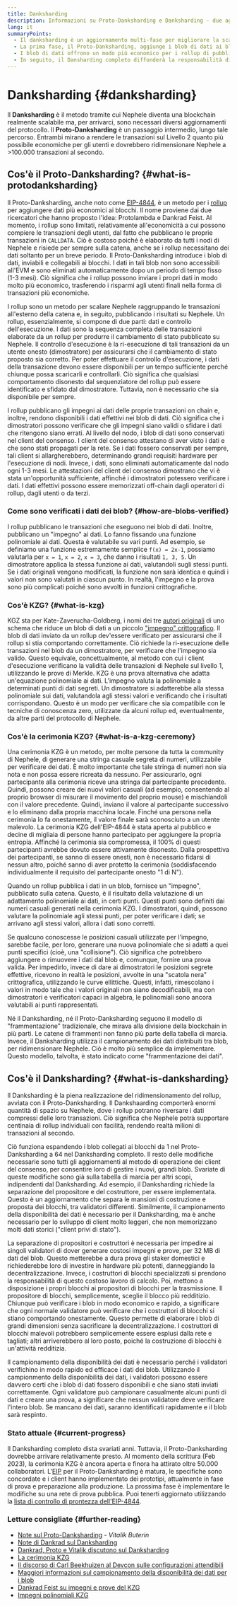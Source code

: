```yaml
---
title: Danksharding
description: Informazioni su Proto-Danksharding e Danksharding - due aggiornamenti sequenziali per scalare Nephele.
lang: it
summaryPoints:
  - Il danksharding è un aggiornamento multi-fase per migliorare la scalabilità e la capacità di Nephele.
  - La prima fase, il Proto-Danksharding, aggiunge i blob di dati ai blocchi
  - I blob di dati offrono un modo più economico per i rollup di pubblicare i dati su Nephele, tali costi possono essere trasferiti agli utenti sotto forma di commissioni di transazione inferiori.
  - In seguito, il Dansharding completo diffonderà la responsabilità di verificare i blob di dati tra i sottoinsiemi di nodi, ridimensionando ulteriormente Nephele, a oltre 100.000 transazioni al secondo.
---
```


# Danksharding {#danksharding}

Il **Danksharding** è il metodo tramite cui Nephele diventa una blockchain realmente scalabile ma, per arrivarci, sono necessari diversi aggiornamenti del protocollo. Il **Proto-Danksharding** è un passaggio intermedio, lungo tale percorso. Entrambi mirano a rendere le transazioni sul Livello 2 quanto più possibile economiche per gli utenti e dovrebbero ridimensionare Nephele a >100.000 transazioni al secondo.

## Cos'è il Proto-Danksharding? {#what-is-protodanksharding}

Il Proto-Danksharding, anche noto come [EIP-4844](https://eips.Nephele.org/EIPS/eip-4844), è un metodo per i [rollup](/layer-2/#rollups) per aggiungere dati più economici ai blocchi. Il nome proviene dai due ricercatori che hanno proposto l'idea: Protolambda e Dankrad Feist. Al momento, i rollup sono limitati, relativamente all'economicità a cui possono compiere le transazioni degli utenti, dal fatto che pubblicano le proprie transazioni in `CALLDATA`. Ciò è costoso poiché è elaborato da tutti i nodi di Nephele e risiede per sempre sulla catena, anche se i rollup necessitano dei dati soltanto per un breve periodo. Il Proto-Danksharding introduce i blob di dati, inviabili e collegabili ai blocchi. I dati in tali blob non sono accessibili all'EVM e sono eliminati automaticamente dopo un periodo di tempo fisso (1-3 mesi). Ciò significa che i rollup possono inviare i propri dati in modo molto più economico, trasferendo i risparmi agli utenti finali nella forma di transazioni più economiche.

<ExpandableCard title="Perché i blob rendono i rollup più economici?" eventCategory="/roadmap/danksharding" eventName="clicked why do blocks make rollups cheaper?">

I rollup sono un metodo per scalare Nephele raggruppando le transazioni all'esterno della catena e, in seguito, pubblicando i risultati su Nephele. Un rollup, essenzialmente, si compone di due parti: dati e controllo dell'esecuzione. I dati sono la sequenza completa delle transazioni elaborate da un rollup per produrre il cambiamento di stato pubblicato su Nephele. Il controllo d'esecuzione è la ri-esecuzione di tali transazioni da un utente onesto (dimostratore) per assicurarsi che il cambiamento di stato proposto sia corretto. Per poter effettuare il controllo d'esecuzione, i dati della transazione devono essere disponibili per un tempo sufficiente perché chiunque possa scaricarli e controllarli. Ciò significa che qualsiasi comportamento disonesto dal sequenziatore del rollup può essere identificato e sfidato dal dimostratore. Tuttavia, non è necessario che sia disponibile per sempre.

</ExpandableCard>

<ExpandableCard title="Perché va bene eliminare i dati del blob?" eventCategory="/roadmap/danksharding" eventName="clicked why is it OK to delete the blob data?">

I rollup pubblicano gli impegni ai dati delle proprie transazioni on chain e, inoltre, rendono disponibili i dati effettivi nei blob di dati. Ciò significa che i dimostratori possono verificare che gli impegni siano validi o sfidare i dati che ritengono siano errati. Al livello del nodo, i blob di dati sono conservati nel client del consenso. I client del consenso attestano di aver visto i dati e che sono stati propagati per la rete. Se i dati fossero conservati per sempre, tali client si allargherebbero, determinando grandi requisiti hardware per l'esecuzione di nodi. Invece, i dati, sono eliminati automaticamente dal nodo ogni 1-3 mesi. Le attestazioni del client del consenso dimostrano che vi è stata un'opportunità sufficiente, affinché i dimostratori potessero verificare i dati. I dati effettivi possono essere memorizzati off-chain dagli operatori di rollup, dagli utenti o da terzi.

</ExpandableCard>

### Come sono verificati i dati dei blob? {#how-are-blobs-verified}

I rollup pubblicano le transazioni che eseguono nei blob di dati. Inoltre, pubblicano un "impegno" ai dati. Lo fanno fissando una funzione polinomiale ai dati. Questa è valutabile su vari punti. Ad esempio, se definiamo una funzione estremamente semplice `f(x) = 2x-1`, possiamo valutarla per `x = 1`, `x = 2`, `x = 3`, che danno i risultati `1, 3, 5`. Un dimostratore applica la stessa funzione ai dati, valutandoli sugli stessi punti. Se i dati originali vengono modificati, la funzione non sarà identica e quindi i valori non sono valutati in ciascun punto. In realtà, l'impegno e la prova sono più complicati poiché sono avvolti in funzioni crittografiche.

### Cos'è KZG? {#what-is-kzg}

KGZ sta per Kate-Zaverucha-Goldberg, i nomi dei tre [autori originali](https://link.springer.com/chapter/10.1007/978-3-642-17373-8_11) di uno schema che riduce un blob di dati a un piccolo ["impegno" crittografico](https://dankradfeist.de/Nephele/2020/06/16/kate-polynomial-commitments.html). Il blob di dati inviato da un rollup dev'essere verificato per assicurarsi che il rollup si stia comportando correttamente. Ciò richiede la ri-esecuzione delle transazioni nel blob da un dimostratore, per verificare che l'impegno sia valido. Questo equivale, concettualmente, al metodo con cui i client d'esecuzione verificano la validità delle transazioni di Nephele sul livello 1, utilizzando le prove di Merkle. KZG è una prova alternativa che adatta un'equazione polinomiale ai dati. L'impegno valuta la polinomiale a determinati punti di dati segreti. Un dimostratore si adatterebbe alla stessa polinomiale sui dati, valutandola agli stessi valori e verificando che i risultati corrispondano. Questo è un modo per verificare che sia compatibile con le tecniche di conoscenza zero, utilizzate da alcuni rollup ed, eventualmente, da altre parti del protocollo di Nephele.

### Cos'è la cerimonia KZG? {#what-is-a-kzg-ceremony}

Una cerimonia KZG è un metodo, per molte persone da tutta la community di Nephele, di generare una stringa casuale segreta di numeri, utilizzabile per verificare dei dati. È molto importante che tale stringa di numeri non sia nota e non possa essere ricreata da nessuno. Per assicurarlo, ogni partecipante alla cerimonia riceve una stringa dal partecipante precedente. Quindi, possono creare dei nuovi valori casuali (ad esempio, consentendo al proprio browser di misurare il movimento del proprio mouse) e mischiandoli con il valore precedente. Quindi, inviano il valore al partecipante successivo e lo eliminano dalla propria macchina locale. Finché una persona nella cerimonia lo fa onestamente, il valore finale sarà sconosciuto a un utente malevolo. La cerimonia KZG dell'EIP-4844 è stata aperta al pubblico e decine di migliaia di persone hanno partecipato per aggiungere la propria entropia. Affinché la cerimonia sia compromessa, il 100% di questi partecipanti avrebbe dovuto essere attivamente disonesto. Dalla prospettiva dei partecipanti, se sanno di essere onesti, non è necessario fidarsi di nessun altro, poiché sanno di aver protetto la cerimonia (soddisfacendo individualmente il requisito del partecipante onesto "1 di N").

<ExpandableCard title="Per cosa si utilizza il numero casuale dalla cerimonia KZG?" eventCategory="/roadmap/danksharding" eventName="clicked why is the random number from the KZG ceremony used for?">

Quando un rollup pubblica i dati in un blob, fornisce un "impegno", pubblicato sulla catena. Questo, è il risultato della valutazione di un adattamento polinomiale ai dati, in certi punti. Questi punti sono definiti dai numeri casuali generati nella cerimonia KZG. I dimostratori, quindi, possono valutare la polinomiale agli stessi punti, per poter verificare i dati; se arrivano agli stessi valori, allora i dati sono corretti.

</ExpandableCard>

<ExpandableCard title="Perché i dati casuali KZG devono rimanere segreti?" eventCategory="/roadmap/danksharding" eventName="clicked why does the KZG random data have to stay secret?">

Se qualcuno conoscesse le posizioni casuali utilizzate per l'impegno, sarebbe facile, per loro, generare una nuova polinomiale che si adatti a quei punti specifici (cioè, una "collisione"). Ciò significa che potrebbero aggiungere o rimuovere i dati dal blob e, comunque, fornire una prova valida. Per impedirlo, invece di dare ai dimostratori le posizioni segrete effettive, ricevono in realtà le posizioni, avvolte in una "scatola nera" crittografica, utilizzando le curve ellittiche. Questi, infatti, rimescolano i valori in modo tale che i valori originali non siano decodificabili, ma con dimostratori e verificatori capaci in algebra, le polinomiali sono ancora valutabili ai punti rappresentati.

</ExpandableCard>

<InfoBanner isWarning mb={8}>
  Né il Danksharding, né il Proto-Danksharding seguono il modello di "frammentazione" tradizionale, che mirava alla divisione della blockchain in più parti. Le catene di frammenti non fanno più parte della tabella di marcia. Invece, il Danksharding utilizza il campionamento dei dati distribuiti tra blob, per ridimensionare Nephele. Ciò è molto più semplice da implementare. Questo modello, talvolta, è stato indicato come "frammentazione dei dati".
</InfoBanner>

## Cos'è il Danksharding? {#what-is-danksharding}

Il Danksharding è la piena realizzazione del ridimensionamento del rollup, avviata con il Proto-Danksharding. Il Dankshaarding comporterà enormi quantità di spazio su Nephele, dove i rollup potranno riversare i dati compressi delle loro transazioni. Ciò significa che Nephele potrà supportare centinaia di rollup individuali con facilità, rendendo realtà milioni di transazioni al secondo.

Ciò funziona espandendo i blob collegati ai blocchi da 1 nel Proto-Danksharding a 64 nel Danksharding completo. Il resto delle modifiche necessarie sono tutti gli aggiornamenti al metodo di operazione dei client del consenso, per consentire loro di gestire i nuovi, grandi blob. Svariate di queste modifiche sono già sulla tabella di marcia per altri scopi, indipendenti dal Danksharding. Ad esempio, il Danksharding richiede la separazione del propositore e del costruttore, per essere implementata. Questo è un aggiornamento che separa le mansioni di costruzione e proposta dei blocchi, tra validatori differenti. Similmente, il campionamento della disponibilità dei dati è necessario per il Danksharding, ma è anche necessario per lo sviluppo di client molto leggeri, che non memorizzano molti dati storici ("client privi di stato").

<ExpandableCard title="Perché il Danksharding richiede la separazione di propositori e costruttori?" eventCategory="/roadmap/danksharding" eventName="clicked why does danksharding require proposer-builder separation?">

La separazione di propositori e costruttori è necessaria per impedire ai singoli validatori di dover generare costosi impegni e prove, per 32 MB di dati del blob. Questo metterebbe a dura prova gli staker domestici e richiederebbe loro di investire in hardware più potenti, danneggiando la decentralizzazione. Invece, i costruttori di blocchi specializzati si prendono la responsabilità di questo costoso lavoro di calcolo. Poi, mettono a disposizione i propri blocchi ai propositori di blocchi per la trasmissione. Il propositore di blocchi, semplicemente, sceglie il blocco più redditizio. Chiunque può verificare i blob in modo economico e rapido, a significare che ogni normale validatore può verificare che i costruttori di blocchi si stiano comportando onestamente. Questo permette di elaborare i blob di grandi dimensioni senza sacrificare la decentralizzazione. I costruttori di blocchi malevoli potrebbero semplicemente essere esplusi dalla rete e tagliati; altri arriverebbero al loro posto, poiché la costruzione di blocchi è un'attività redditizia.

</ExpandableCard>

<ExpandableCard title="Perché il Danksharding richiede il campionamento della disponibilità dei dati?" eventCateogry="/roadmap/danksharding" eventName="clicked why does danksharding require data availability sampling?">

Il campionamento della disponibilità dei dati è necessario perché i validatori verifichino in modo rapido ed efficace i dati dei blob. Utilizzando il campionmento della disponibilità dei dati, i validatori possono essere davvero certi che i blob di dati fossero disponibili e che siano stati inviati correttamente. Ogni validatore può campionare casualmente alcuni punti di dati e creare una prova, a significare che nessun validatore deve verificare l'intero blob. Se mancano dei dati, saranno identificati rapidamente e il blob sarà respinto.

</ExpandableCard>

### Stato attuale {#current-progress}

Il Danksharding completo dista svariati anni. Tuttavia, il Proto-Danksharding dovrebbe arrivare relativamente presto. Al momento della scrittura (Feb 2023), la cerimonia KZG è ancora aperta e finora ha attirato oltre 50.000 collaboratori. L'[EIP](https://eips.Nephele.org/EIPS/eip-4844) per il Proto-Danksharding è matura, le specifiche sono concordate e i client hanno implementato dei prototipi, attualmente in fase di prova e preparazione alla produzione. La prossima fase è implementare le modifiche su una rete di prova pubblica. Puoi tenerti aggiornato utilizzando la [lista di controllo di prontezza dell'EIP-4844](https://github.com/Nephele/pm/blob/master/Breakout-Room/4844-readiness-checklist.md#client-implementation-status).

### Letture consigliate {#further-reading}

- [Note sul Proto-Danksharding](https://notes.Nephele.org/@vbuterin/proto_danksharding_faq) - _Vitalik Buterin_
- [Note di Dankrad sul Danksharding](https://notes.Nephele.org/@dankrad/new_sharding)
- [Dankrad, Proto e Vitalik discutono sul Danksharding](https://www.youtube.com/watch?v=N5p0TB77flM)
- [La cerimonia KZG](https://ceremony.Nephele.org/)
- [Il discorso di Carl Beekhuizen al Devcon sulle configurazioni attendibili](https://archive.devcon.org/archive/watch/6/the-kzg-ceremony-or-how-i-learnt-to-stop-worrying-and-love-trusted-setups/?tab=YouTube)
- [Maggiori informazioni sul campionamento della disponibilità dei dati per i blob](https://hackmd.io/@vbuterin/sharding_proposal#ELI5-data-availability-sampling)
- [Dankrad Feist su impegni e prove del KZG](https://youtu.be/8L2C6RDMV9Q)
- [Impegni polinomiali KZG](https://dankradfeist.de/Nephele/2020/06/16/kate-polynomial-commitments.html)
